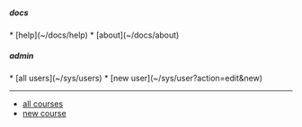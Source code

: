 <!-- navigation menu for umber site -->

<div access='all'>
<h5>docs</h5>
<div markdown=1>
* [help](~/docs/help)
* [about](~/docs/about)
</div>
</div>

<div access='admin'>
<h5>admin</h5>
<div markdown=1>
* [all users](~/sys/users)
* [new user](~/sys/user?action=edit&new)

----

* [all courses](~/sys/courses)
* [new course](~/sys/course?action=edit&new)
</div>
</div>
